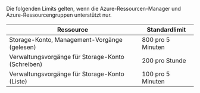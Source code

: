 Die folgenden Limits gelten, wenn die Azure-Ressourcen-Manager und Azure-Ressourcengruppen unterstützt nur.

| Ressource | Standardlimit |
| --- | --- |
| Storage-Konto, Management-Vorgänge (gelesen) |800 pro 5 Minuten |
| Verwaltungsvorgänge für Storage-Konto (Schreiben) |200 pro Stunde |
| Verwaltungsvorgänge für Storage-Konto (Liste) |100 pro 5 Minuten |

